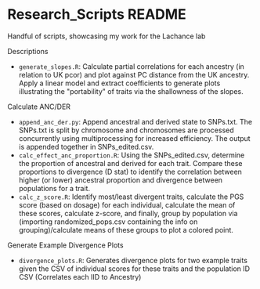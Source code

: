 # Research_Scripts README
Handful of scripts, showcasing my work for the Lachance lab

Descriptions 
- `generate_slopes.R`: Calculate partial correlations for each ancestry (in relation to UK pcor) and plot against PC distance from the UK ancestry. Apply a linear model and extract coefficients to generate plots illustrating the "portability" of traits via the shallowness of the slopes. 

Calculate ANC/DER 
- `append_anc_der.py`: Append ancestral and derived state to SNPs.txt. The SNPs.txt is split by chromosome and chromosomes are processed concurrently using multiprocessing for increased efficiency. The output is appended together in SNPs_edited.csv.
- `calc_effect_anc_proportion.R`: Using the SNPs_edited.csv, determine the proportion of ancestral and derived for each trait. Compare these proportions to divergence (D stat) to identify the correlation between higher (or lower) ancestral proportion and divergence between populations for a trait.
- `calc_z_score.R`: Identify most/least divergent traits, calculate the PGS score (based on dosage) for each individual, calculate the mean of these scores, calculate z-score, and finally, group by population via (importing randomized_pops.csv containing the info on grouping)/calculate means of these groups to plot a colored point. 

Generate Example Divergence Plots 
- `divergence_plots.R`: Generates divergence plots for two example traits given the CSV of individual scores for these traits and the population ID CSV (Correlates each IID to Ancestry)